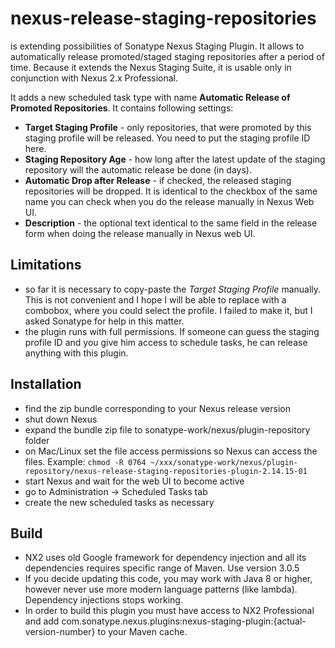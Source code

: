 # nexus-release-staging-repositories
is extending possibilities of Sonatype Nexus Staging Plugin. It allows to automatically release promoted/staged staging repositories after a period of time. Because it extends the Nexus Staging Suite, it is usable only in conjunction with Nexus 2.x Professional. 

It adds a new scheduled task type with name **Automatic Release of Promoted Repositories**. It contains following settings: 

- **Target Staging Profile** - only repositories, that were promoted by this staging profile will be released. You need to put the staging profile ID here.
- **Staging Repository Age** - how long after the latest update of the staging repository will the automatic release be done (in days).
- **Automatic Drop after Release** - if checked, the released staging repositories will be dropped. It is identical to the checkbox of the same name you can check when you do the release manually in Nexus Web UI.
- **Description** - the optional text identical to the same field in the release form when doing the release manually in Nexus web UI.   

## Limitations

- so far it is necessary to copy-paste the _Target Staging Profile_ manually. This is not convenient and I hope I will be able to replace with a combobox, where you could select the profile. I failed to make it, but I asked Sonatype for help in this matter.
- the plugin runs with full permissions. If someone can guess the staging profile ID and you give him access to schedule tasks, he can release anything with this plugin. 

## Installation

- find the zip bundle corresponding to your Nexus release version
- shut down Nexus
- expand the bundle zip file to sonatype-work/nexus/plugin-repository folder 
- on Mac/Linux set the file access permissions so Nexus can access the files. Example:
  `chmod -R 0764 ~/xxx/sonatype-work/nexus/plugin-repository/nexus-release-staging-repositories-plugin-2.14.15-01`
- start Nexus and wait for the web UI to become active
- go to Administration -> Scheduled Tasks tab
- create the new scheduled tasks as necessary

## Build
- NX2 uses old Google framework for dependency injection and all its dependencies requires specific range of Maven. Use version 3.0.5
- If you decide updating this code, you may work with Java 8 or higher, however never use more modern language patterns (like lambda). Dependency injections stops working.
- In order to build this plugin you must have access to NX2 Professional and add com.sonatype.nexus.plugins:nexus-staging-plugin:{actual-version-number} to your Maven cache.


